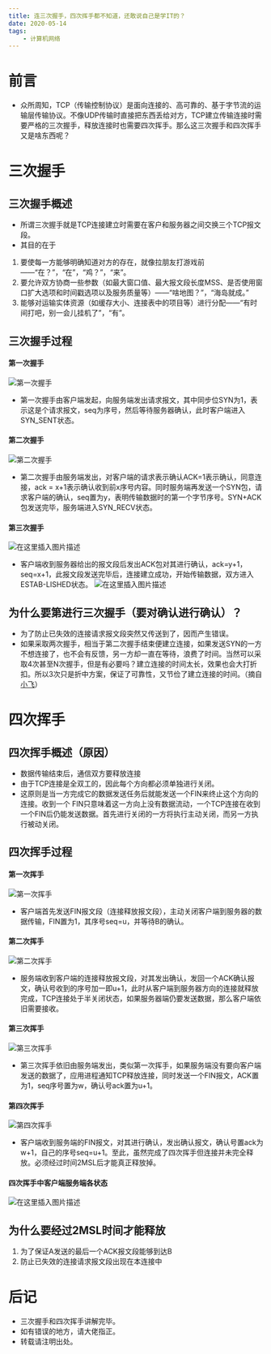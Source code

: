```yaml
---
title: 连三次握手，四次挥手都不知道，还敢说自己是学IT的？
date: 2020-05-14
tags:
	- 计算机网络
---
```

# 前言
- 众所周知，TCP（传输控制协议）是面向连接的、高可靠的、基于字节流的运输层传输协议。不像UDP传输时直接把东西丢给对方，TCP建立传输连接时需要严格的三次握手，释放连接时也需要四次挥手。那么这三次握手和四次挥手又是啥东西呢？

# 三次握手
## 三次握手概述
 - 所谓三次握手就是TCP连接建立时需要在客户和服务器之间交换三个TCP报文段。
 - 其目的在于
  1. 要使每一方能够明确知道对方的存在，就像拉朋友打游戏前——“在？”，“在”，“鸡？”，“来”。
  2. 要允许双方协商一些参数（如最大窗口值、最大报文段长度MSS、是否使用窗口扩大选项和时间戳选项以及服务质量等）——“啥地图？”，“海岛就成。”
  3. 能够对运输实体资源（如缓存大小、连接表中的项目等）进行分配——“有时间打吧，别一会儿挂机了”，“有”。
 ## 三次握手过程
 #### 第一次握手
![第一次握手](https://img-blog.csdnimg.cn/2020051410371668.png?x-oss-process=image/watermark,type_ZmFuZ3poZW5naGVpdGk,shadow_10,text_aHR0cHM6Ly9ibG9nLmNzZG4ubmV0L3dlaXhpbl80NDM3MTg0Mg==,size_16,color_FFFFFF,t_70)
 - 第一次握手由客户端发起，向服务端发出请求报文，其中同步位SYN为1，表示这是个请求报文，seq为序号，然后等待服务器确认，此时客户端进入SYN_SENT状态。
 #### 第二次握手
 ![第二次握手](https://img-blog.csdnimg.cn/20200514104536737.png?x-oss-process=image/watermark,type_ZmFuZ3poZW5naGVpdGk,shadow_10,text_aHR0cHM6Ly9ibG9nLmNzZG4ubmV0L3dlaXhpbl80NDM3MTg0Mg==,size_16,color_FFFFFF,t_70)
 - 第二次握手由服务端发出，对客户端的请求表示确认ACK=1表示确认，同意连接，ack = x+1表示确认收到前x序号内容。同时服务端再发送一个SYN包，请求客户端的确认，seq置为y，表明传输数据时的第一个字节序号。SYN+ACK包发送完毕，服务端进入SYN_RECV状态。
#### 第三次握手
![在这里插入图片描述](https://img-blog.csdnimg.cn/20200514105519696.png?x-oss-process=image/watermark,type_ZmFuZ3poZW5naGVpdGk,shadow_10,text_aHR0cHM6Ly9ibG9nLmNzZG4ubmV0L3dlaXhpbl80NDM3MTg0Mg==,size_16,color_FFFFFF,t_70)
- 客户端收到服务器给出的报文段后发出ACK包对其进行确认，ack=y+1，seq=x+1，此报文段发送完毕后，连接建立成功，开始传输数据，双方进入ESTAB-LISHED状态。
![在这里插入图片描述](https://img-blog.csdnimg.cn/20200514110034998.png?x-oss-process=image/watermark,type_ZmFuZ3poZW5naGVpdGk,shadow_10,text_aHR0cHM6Ly9ibG9nLmNzZG4ubmV0L3dlaXhpbl80NDM3MTg0Mg==,size_16,color_FFFFFF,t_70)
## 为什么要第进行三次握手（要对确认进行确认）？
- 为了防止已失效的连接请求报文段突然又传送到了，因而产生错误。
- 如果采取两次握手，相当于第二次握手结束便建立连接，如果发送SYN的一方不想连接了，也不会有反馈，另一方却一直在等待，浪费了时间。当然可以采取4次甚至N次握手，但是有必要吗？建立连接的时间太长，效果也会大打折扣。所以3次只是折中方案，保证了可靠性，又节俭了建立连接的时间。（摘自[小飞](https://www.cnblogs.com/xiaofei1/archive/2019/04/09/10676699.html)）
# 四次挥手
## 四次挥手概述（原因）
- 数据传输结束后，通信双方要释放连接
- 由于TCP连接是全双工的，因此每个方向都必须单独进行关闭。
- 这原则是当一方完成它的数据发送任务后就能发送一个FIN来终止这个方向的连接。收到一个 FIN只意味着这一方向上没有数据流动，一个TCP连接在收到一个FIN后仍能发送数据。首先进行关闭的一方将执行主动关闭，而另一方执行被动关闭。
## 四次挥手过程
#### 第一次挥手
![第一次挥手](https://img-blog.csdnimg.cn/2020051411104299.png?x-oss-process=image/watermark,type_ZmFuZ3poZW5naGVpdGk,shadow_10,text_aHR0cHM6Ly9ibG9nLmNzZG4ubmV0L3dlaXhpbl80NDM3MTg0Mg==,size_16,color_FFFFFF,t_70)
- 客户端首先发送FIN报文段（连接释放报文段），主动关闭客户端到服务器的数据传输，FIN置为1，其序号seq=u，并等待B的确认。
#### 第二次挥手
![第二次挥手](https://img-blog.csdnimg.cn/20200514111525258.png?x-oss-process=image/watermark,type_ZmFuZ3poZW5naGVpdGk,shadow_10,text_aHR0cHM6Ly9ibG9nLmNzZG4ubmV0L3dlaXhpbl80NDM3MTg0Mg==,size_16,color_FFFFFF,t_70)

- 服务端收到客户端的连接释放报文段，对其发出确认，发回一个ACK确认报文，确认号收到的序号加一即u+1，此时从客户端到服务器方向的连接就释放完成，TCP连接处于半关闭状态，如果服务器端仍要发送数据，那么客户端依旧需要接收。

#### 第三次挥手
![第三次挥手](https://img-blog.csdnimg.cn/2020051411214499.png?x-oss-process=image/watermark,type_ZmFuZ3poZW5naGVpdGk,shadow_10,text_aHR0cHM6Ly9ibG9nLmNzZG4ubmV0L3dlaXhpbl80NDM3MTg0Mg==,size_16,color_FFFFFF,t_70)

- 第三次挥手依旧由服务端发出，类似第一次挥手，如果服务端没有要向客户端发送的数据了，应用进程通知TCP释放连接，同时发送一个FIN报文，ACK置为1，seq序号置为w，确认号ack置为u+1。

#### 第四次挥手
![第四次挥手](https://img-blog.csdnimg.cn/20200514114545420.png?x-oss-process=image/watermark,type_ZmFuZ3poZW5naGVpdGk,shadow_10,text_aHR0cHM6Ly9ibG9nLmNzZG4ubmV0L3dlaXhpbl80NDM3MTg0Mg==,size_16,color_FFFFFF,t_70)

- 客户端收到服务端的FIN报文，对其进行确认，发出确认报文，确认号置ack为w+1，自己的序号seq=u+1。至此，虽然完成了四次挥手但连接并未完全释放。必须经过时间2MSL后才能真正释放掉。
#### 四次挥手中客户端服务端各状态
![在这里插入图片描述](https://img-blog.csdnimg.cn/20200514115042729.png?x-oss-process=image/watermark,type_ZmFuZ3poZW5naGVpdGk,shadow_10,text_aHR0cHM6Ly9ibG9nLmNzZG4ubmV0L3dlaXhpbl80NDM3MTg0Mg==,size_16,color_FFFFFF,t_70)
## 为什么要经过2MSL时间才能释放
1. 为了保证A发送的最后一个ACK报文段能够到达B
2. 防止已失效的连接请求报文段出现在本连接中

# 后记
- 三次握手和四次挥手讲解完毕。
- 如有错误的地方，请大佬指正。
- 转载请注明出处。
